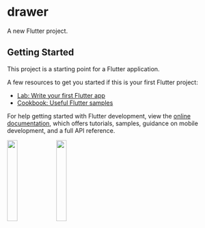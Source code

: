 # drawer

A new Flutter project.

## Getting Started

This project is a starting point for a Flutter application.

A few resources to get you started if this is your first Flutter project:

- [Lab: Write your first Flutter app](https://docs.flutter.dev/get-started/codelab)
- [Cookbook: Useful Flutter samples](https://docs.flutter.dev/cookbook)

For help getting started with Flutter development, view the
[online documentation](https://docs.flutter.dev/), which offers tutorials,
samples, guidance on mobile development, and a full API reference.

<p>
<img src= "https://github.com/Meshva30/drawer/assets/136339359/2f0e36d9-1d76-49a9-be7c-713719890aed"width=22% heigh=35%>
<img src= "https://github.com/Meshva30/drawer/assets/136339359/eee950d8-5cbb-4b58-ba25-04e6194bf505"width=22% heigh=35%>
</p>

